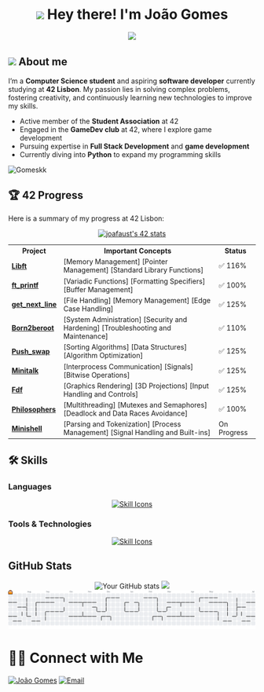 <div>
  <p align="center">
    <h1 align="center"><img src="https://media.giphy.com/media/hvRJCLFzcasrR4ia7z/giphy.gif" width="35"> Hey there! I'm João Gomes </h1>
  <p align="center">
	  <a href="#"><img src="https://readme-typing-svg.herokuapp.com?lines=42+Student;C+and+Linux+Enthusiast;Always+learning+new+things&center=true&width=450&height=50"></a>
  </p>
</div>
  <p>
    <h2><img src="https://media4.giphy.com/media/v1.Y2lkPTc5MGI3NjExYTh4ZzYxNXgydzdvODU4Z3lrbm5hd2V3OXIxM3MxYnljY2p5eWN6ZiZlcD12MV9pbnRlcm5hbF9naWZfYnlfaWQmY3Q9cw/YRMb6dd7zprS00JdGZ/giphy.gif" width="60"> About me </h2>
  <p>
	  
<p>
  I’m a <strong>Computer Science student</strong> and aspiring <strong>software developer</strong> currently studying at <strong>42 Lisbon</strong>. My passion lies in solving complex problems, fostering creativity, and continuously learning new technologies to improve my skills.
</p>
<ul>
  <li>Active member of the <strong>Student Association</strong> at 42</li>
  <li>Engaged in the <strong>GameDev club</strong> at 42, where I explore game development</li>
  <li>Pursuing expertise in <strong>Full Stack Development</strong> and <strong>game development</strong></li>
  <li>Currently diving into <strong>Python</strong> to expand my programming skills</li>
</ul>
<p align="left"> <img src="https://komarev.com/ghpvc/?username=Gomeskk&label=Profile%20views&color=0e75b6&style=flat" alt="Gomeskk" /> </p>

<!--
  ### 🤝🏻 Connect with Me
<p align="left">
  <a href="https://www.linkedin.com/in/joão-gomes-291b60253/" target="blank"><img align="center" src="https://raw.githubusercontent.com/rahuldkjain/github-profile-readme-generator/master/src/images/icons/Social/linked-in-alt.svg" alt="João Gomes" height="30" width="40" /></a>
  <a href="mailto:gomesj778@gmail.com">
    <img align="center" src="https://cdn.jsdelivr.net/npm/simple-icons@v9/icons/gmail.svg" alt="Email" height="30" width="40" />
  </a>
</p>
-->

## 🏆 42 Progress

Here is a summary of my progress at 42 Lisbon:

<div align="center">
  <a href="https://github.com/oakoudad/badge42"><img src="https://badge.mediaplus.ma/darkblue/joafaust?1337Badge=off&UM6P=off" alt="joafaust's 42 stats" /></a>
  </a>
</div>

<table align="center">
  <tr>
    <th>Project</th>
    <th>Important Concepts</th>
    <th>Status</th>
  </tr>
  <tr>
    <td><b><a href="https://github.com/Gomeskk/Libft">Libft</a></b></td>
    <td>[Memory Management] [Pointer Management] [Standard Library Functions]</td>
    <td>✅ 116%</td>
  </tr>
  <tr>
    <td><b><a href="https://github.com/Gomeskk/Printf">ft_printf</a></b></td>
    <td>[Variadic Functions] [Formatting Specifiers] [Buffer Management]</td>
    <td>✅ 100%</td>
  </tr>
  <tr>
    <td><b><a href="https://github.com/Gomeskk/get_next_line">get_next_line</a></b></td>
    <td>[File Handling] [Memory Management] [Edge Case Handling]</td>
    <td>✅ 125%</td>
  </tr>
  <tr>
    <td><a href="https://github.com/Gomeskk/Born2beroot"><b>Born2beroot</a></b></td>
    <td>[System Administration] [Security and Hardening] [Troubleshooting and Maintenance]</td>
    <td>✅ 110%</td>
  </tr>
  <tr>
    <td><b><a href="https://github.com/Gomeskk/Push_Swap">Push_swap</a></b></td>
    <td>[Sorting Algorithms] [Data Structures] [Algorithm Optimization]</td>
    <td>✅ 125%</td>
  </tr>
  <tr>
    <td><b><a href="https://github.com/Gomeskk/Minitalk">Minitalk</a></b></td>
    <td>[Interprocess Communication] [Signals] [Bitwise Operations]</td>
    <td>✅ 125%</td>
  </tr>
  <tr>
    <td><b><a href="https://github.com/Gomeskk/FDF">Fdf</a></b></td>
    <td>[Graphics Rendering] [3D Projections] [Input Handling and Controls]</td>
    <td>✅ 125%</td>
  </tr>
  <tr>
    <td><b><a href="https://github.com/Gomeskk/Philosophers">Philosophers</a></b></td>
    <td>[Multithreading] [Mutexes and Semaphores] [Deadlock and Data Races Avoidance]</td>
    <td>✅ 100%</td>
  </tr>
  <tr>
    <td><b><a href="https://github.com/Gomeskk">Minishell</a></b></td>
    <td>[Parsing and Tokenization] [Process Management] [Signal Handling and Built-ins]</td>
    <td>On Progress</td>
  </tr>
</table>

## 🛠️ Skills

### Languages
<div align="center">
  <a href="https://skillicons.dev">
    <img src="https://skillicons.dev/icons?i=c,cpp,bash,python,nodejs,html,css" alt="Skill Icons" />
  </a>
</div>

### Tools & Technologies
<div align="center">
  <a href="https://skillicons.dev">
    <img src="https://skillicons.dev/icons?i=linux,vscode,vim,git,github" alt="Skill Icons" />
  </a>
</div>

## GitHub Stats
<div align="center">
  <img height="200em" src="https://github-readme-stats.vercel.app/api?username=Gomeskk&show_icons=true&theme=holi" alt="Your GitHub stats">
  <img height="200em" src="https://github-readme-stats.vercel.app/api/top-langs/?username=Gomeskk&layout=compact&langs_count=8&theme=holi"/>
</div>

<picture>
  <source media="(prefers-color-scheme: dark)" srcset="https://raw.githubusercontent.com/Gomeskk/Gomeskk/output/pacman-contribution-graph-dark.svg">
  <source media="(prefers-color-scheme: light)" srcset="https://raw.githubusercontent.com/Gomeskk/Gomeskk/output/pacman-contribution-graph.svg">
  <img alt="pacman contribution graph" src="https://raw.githubusercontent.com/Gomeskk/Gomeskk/output/pacman-contribution-graph.svg">
</picture>

<!--
<div align="center">
  <a href="https://git.io/streak-stats">
    <img src="https://streak-stats.demolab.com/?user=Gomeskk&theme=algolia" alt="GitHub Streak">
  </a>
</div>
-->


<!--
## Collaboration
I’m open to working on collaborative projects etc need to work here
-->


# 🤝🏻 Connect with Me
<p align="left">
  <a href="https://www.linkedin.com/in/joão-gomes-291b60253/" target="blank"><img align="center" src="https://raw.githubusercontent.com/rahuldkjain/github-profile-readme-generator/master/src/images/icons/Social/linked-in-alt.svg" alt="João Gomes" height="30" width="40" /></a>
  <a href="mailto:gomesj778@gmail.com">
    <img align="center" src="https://cdn.jsdelivr.net/npm/simple-icons@v9/icons/gmail.svg" alt="Email" height="30" width="40" />
  </a>
</p>


<!--
- **Email:** [gomesj778@gmail.com](mailto:gomesj778@gmail.com)
- **LinkedIn:** [www.linkedin.com/in/joão-gomes](https://www.linkedin.com/in/joão-gomes-291b60253/)
-->
